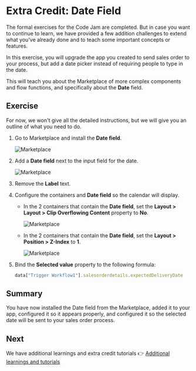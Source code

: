 # Extra Credit: Date Field 

The formal exercises for the Code Jam are completed. But in case you want to continue to learn, we have provided a few addition challenges to extend what you've already done and to teach some important concepts or features.

In this exercise, you will upgrade the app you created to send sales order to your process, but add a date picker instead of requiring people to type in the date.

This will teach you about the Marketplace of more complex components and flow functions, and specifically about the **Date** field. 

## Exercise

For now, we won't give all the detailed instructions, but we will give you an outline of what you need to do.

1. Go to Marketplace and install the **Date field**.

    ![Marketplace](/DateField/date1.png)


2. Add a **Date field** next to the input field for the date.

    ![Marketplace](/DateField/date2.png)

3. Remove the **Label** text.

4. Configure the containers and **Date field** so the calendar will display.

    - In the 2 containers that contain the **Date field**, set the **Layout > Layout > Clip Overflowing Content** property to **No**.

        ![Marketplace](/DateField/date3.png)

    - In the 2 containers that contain the **Date field**, set the **Layout > Position > Z-Index** to **1**.

        ![Marketplace](/DateField/date4.png)

5. Bind the **Selected value** property to the following formula:

    ```JavaScript
    data["Trigger Workflow1"].salesorderdetails.expectedDeliveryDate
    ```



## Summary

You have now installed the Date field from the Marketplace, added it to your app, configured it so it appears properly, and configured it so the selected date will be sent to your sales order process.

## Next

We have additional learnings and extra credit tutorials 👉 [Additional learnings and tutorials](/exercises/extra-credit/README2.md)



